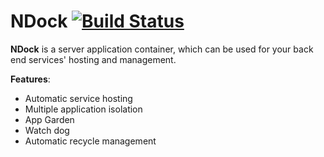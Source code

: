 NDock  [![Build Status](https://travis-ci.org/kerryjiang/NDock.svg?branch=master)](https://travis-ci.org/kerryjiang/NDock)
=====

**NDock** is a server application container, which can be used for your back end services' hosting and management.

**Features**:

* Automatic service hosting
* Multiple application isolation
* App Garden
* Watch dog
* Automatic recycle management
